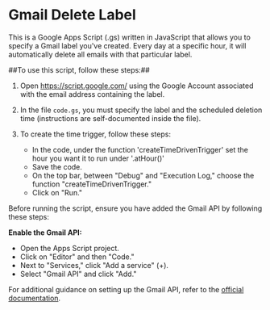 # Gmail Delete Label

This is a Google Apps Script (.gs) written in JavaScript that allows you to specify a Gmail label you've created. Every day at a specific hour, it will automatically delete all emails with that particular label.

##To use this script, follow these steps:##

1. Open https://script.google.com/ using the Google Account associated with the email address containing the label.

2. In the file `code.gs`, you must specify the label and the scheduled deletion time (instructions are self-documented inside the file).

3. To create the time trigger, follow these steps:
   - In the code, under the function 'createTimeDrivenTrigger' set the hour you want it to run under '.atHour()'
   - Save the code.
   - On the top bar, between "Debug" and "Execution Log," choose the function "createTimeDrivenTrigger."
   - Click on "Run."

Before running the script, ensure you have added the Gmail API by following these steps:

**Enable the Gmail API:**
- Open the Apps Script project.
- Click on "Editor" and then "Code."
- Next to "Services," click "Add a service" (+).
- Select "Gmail API" and click "Add."

For additional guidance on setting up the Gmail API, refer to the [official documentation](https://developers.google.com/gmail/api/quickstart/apps-script).
